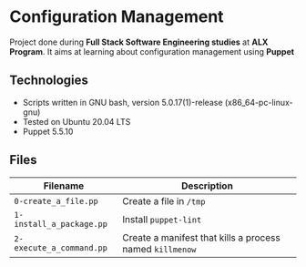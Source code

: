 # Configuration Management
Project done during **Full Stack Software Engineering studies** at **ALX Program**. It aims at learning about configuration management using **Puppet**

## Technologies
* Scripts written in GNU bash, version 5.0.17(1)-release (x86_64-pc-linux-gnu)
* Tested on Ubuntu 20.04 LTS
* Puppet 5.5.10

## Files

| Filename | Description |
| -------- | ----------- |
| `0-create_a_file.pp` | Create a file in `/tmp` |
| `1-install_a_package.pp` | Install `puppet-lint` |
| `2-execute_a_command.pp` | Create a manifest that kills a process named `killmenow` |
